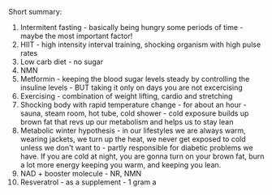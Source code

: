 Short summary:

1. Intermitent fasting - basically being hungry some periods of time - maybe the most important factor! 
2. HIIT - high intensity interval training, shocking organism with high pulse rates
3. Low carb diet - no sugar
4. NMN 
5. Metformin - keeping the blood sugar levels steady by controlling the insuline levels - BUT taking it only on days you are not excercising
6. Exercising - combination of weight lifting, cardio and stretching
7. Shocking body with rapid temperature change - for about an hour - sauna, steam room, hot tube, cold shower - cold exposure builds up brown fat that revs up our metabolism and helps us to stay lean
8. Metabolic winter hypothesis - in our lifestyles we are always warm, wearing jackets, we turn up the heat, we never get exposed to cold unless we don't want to - partly responsible for diabetic problems we have. If you are cold at night, you are gonna turn on your brown fat, burn a lot more energy keeping you warm, and keeping you lean.
9.  NAD + booster molecule - NR, NMN
10. Resveratrol - as a supplement - 1 gram a 
